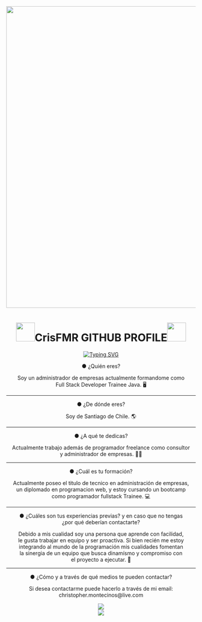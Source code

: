 <div id="header" align="center">
  <img decoding="async" src="https://i.postimg.cc/6qyVsmMV/Sin-t-tulo-1.jpg" width="800"/>
</div>
  <div align="center">
    <h1><img decoding="async" src="https://cdn.pixabay.com/animation/2023/06/13/15/13/15-13-30-905_512.gif" width="50"/>CrisFMR GITHUB PROFILE<img decoding="async" src="https://cdn.pixabay.com/animation/2023/06/13/15/13/15-13-30-905_512.gif" width="50"/></h1>
  </div>
  <div align="center">
	<a href="https://git.io/typing-svg"><img src="https://readme-typing-svg.herokuapp.com?font=Permanent+Marker&size=40&pause=1000&color=24F700&center=true&vCenter=true&width=600&lines=Hi+%F0%9F%91%8B+everybody!;Welcome+to+my+GITHUB+%F0%9F%91%BE;I'm+Cristopher+Montecinos%F0%9F%91%8D" alt="Typing SVG" /></a> 
  </div>
  <div align="center">
	<p class="fw-bold">● ¿Quién eres?</p>
    <p>Soy un administrador de empresas actualmente formandome como <br> Full Stack Developer Trainee Java. 🖥</p>
  </div>
  <hr>
  <div align="center">
	<p class="fw-bold">● ¿De dónde eres?</p>
    <p>Soy de Santiago de Chile. 🌎</p>
  </div>
  <hr>
  <div align="center">
    <p class="fw-bold">● ¿A qué te dedicas?</p>
    <p>Actualmente trabajo además de programador freelance como consultor <br>y administrador de empresas. 👨‍💻</p>
  </div>
  <hr>
  <div align="center">
    <p class="fw-bold">● ¿Cuál es tu formación?</p>
    <p>Actualmente poseo el titulo de tecnico en administración de empresas, <br>un diplomado en programacion web, y estoy cursando un bootcamp <br>como programador fullstack Trainee. 💻</p>
  </div>
  <hr>
  <div align="center"><p class="fw-bold">● ¿Cuáles son tus experiencias previas? y en caso que no tengas <br>¿por qué deberían contactarte?</p>
    <p>Debido a mis cualidad soy una persona que aprende con facilidad, <br>le gusta trabajar en equipo y ser proactiva. Si bien recién me estoy <br>integrando al mundo de la programación mis cualidades fomentan <br>la sinergia de un equipo que busca dinamísmo y compromiso con <br>el proyecto a ejecutar. 👥</p>
  </div>
  <hr>
  <div align="center">
    <p class="fw-bold">● ¿Cómo y a través de qué medios te pueden contactar?</p>
    <p>Si desea contactarme puede hacerlo a través de mi email: <br>christopher.montecinos@live.com</p>
  </div>
  <div align="center">
	<img src="https://github-readme-stats.vercel.app/api/top-langs/?username=CrisFMR&layout=compact&show_icons=true&theme=dark"/>
	  <br>
	  <img src="https://github-readme-stats.vercel.app/api?username=CrisFMR&show_icons=true&theme=dark"/>
  </div>
</div>


<!---
CrisFMR/CrisFMR is a ✨ special ✨ repository because its `README.md` (this file) appears on your GitHub profile.
You can click the Preview link to take a look at your changes.
--->

